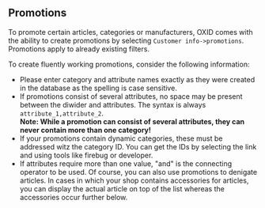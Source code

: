 ## Promotions ##

To promote certain articles, categories or manufacturers, OXID comes with the ability to create promotions by selecting `Customer info->promotions`. Promotions apply to already existing filters.  

To create fluently working promotions, consider the following information:  
- Please enter category and attribute names exactly as they were created in the database as the spelling is case sensitive.  
- If promotions consist of several attributes, no space may be present between the diwider and attributes. The syntax is always `attribute_1,attribute_2`.  
__Note: While a promotion can consist of several attributes, they can never contain more than one category!__  
- If your promotions contain dynamic categories, these must be addressed witz the category ID. You can get the IDs by selecting the link and using tools like firebug or developer.  
- If attributes require more than one value, "and" is the connecting operator to be used.  Of course, you can also use promotions to denigate articles. In cases in which your shop contains accessories for articles, you can display the actual article on top of the list whereas the accessories occur further below.  